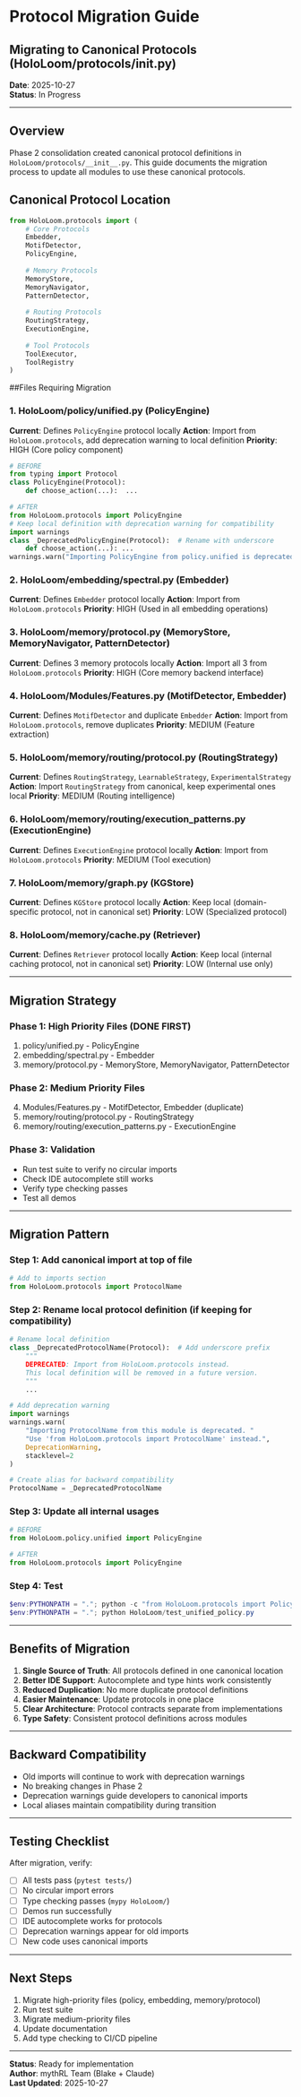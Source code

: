 # Protocol Migration Guide
## Migrating to Canonical Protocols (HoloLoom/protocols/__init__.py)

**Date**: 2025-10-27  
**Status**: In Progress

---

## Overview

Phase 2 consolidation created canonical protocol definitions in `HoloLoom/protocols/__init__.py`. This guide documents the migration process to update all modules to use these canonical protocols.

## Canonical Protocol Location

```python
from HoloLoom.protocols import (
    # Core Protocols
    Embedder,
    MotifDetector,
    PolicyEngine,
    
    # Memory Protocols
    MemoryStore,
    MemoryNavigator,
    PatternDetector,
    
    # Routing Protocols
    RoutingStrategy,
    ExecutionEngine,
    
    # Tool Protocols
    ToolExecutor,
    ToolRegistry
)
```

##Files Requiring Migration

### 1. **HoloLoom/policy/unified.py** (PolicyEngine)
**Current**: Defines `PolicyEngine` protocol locally
**Action**: Import from `HoloLoom.protocols`, add deprecation warning to local definition
**Priority**: HIGH (Core policy component)

```python
# BEFORE
from typing import Protocol
class PolicyEngine(Protocol):
    def choose_action(...):  ...

# AFTER
from HoloLoom.protocols import PolicyEngine
# Keep local definition with deprecation warning for compatibility
import warnings
class _DeprecatedPolicyEngine(Protocol):  # Rename with underscore
    def choose_action(...): ...
warnings.warn("Importing PolicyEngine from policy.unified is deprecated. Use HoloLoom.protocols", DeprecationWarning)
```

### 2. **HoloLoom/embedding/spectral.py** (Embedder)
**Current**: Defines `Embedder` protocol locally
**Action**: Import from `HoloLoom.protocols`
**Priority**: HIGH (Used in all embedding operations)

### 3. **HoloLoom/memory/protocol.py** (MemoryStore, MemoryNavigator, PatternDetector)
**Current**: Defines 3 memory protocols locally
**Action**: Import all 3 from `HoloLoom.protocols`
**Priority**: HIGH (Core memory backend interface)

### 4. **HoloLoom/Modules/Features.py** (MotifDetector, Embedder)
**Current**: Defines `MotifDetector` and duplicate `Embedder`
**Action**: Import from `HoloLoom.protocols`, remove duplicates
**Priority**: MEDIUM (Feature extraction)

### 5. **HoloLoom/memory/routing/protocol.py** (RoutingStrategy)
**Current**: Defines `RoutingStrategy`, `LearnableStrategy`, `ExperimentalStrategy`
**Action**: Import `RoutingStrategy` from canonical, keep experimental ones local
**Priority**: MEDIUM (Routing intelligence)

### 6. **HoloLoom/memory/routing/execution_patterns.py** (ExecutionEngine)
**Current**: Defines `ExecutionEngine` protocol locally
**Action**: Import from `HoloLoom.protocols`
**Priority**: MEDIUM (Tool execution)

### 7. **HoloLoom/memory/graph.py** (KGStore)
**Current**: Defines `KGStore` protocol locally
**Action**: Keep local (domain-specific protocol, not in canonical set)
**Priority**: LOW (Specialized protocol)

### 8. **HoloLoom/memory/cache.py** (Retriever)
**Current**: Defines `Retriever` protocol locally
**Action**: Keep local (internal caching protocol, not in canonical set)
**Priority**: LOW (Internal use only)

---

## Migration Strategy

### Phase 1: High Priority Files (DONE FIRST)
1. policy/unified.py - PolicyEngine
2. embedding/spectral.py - Embedder
3. memory/protocol.py - MemoryStore, MemoryNavigator, PatternDetector

### Phase 2: Medium Priority Files
4. Modules/Features.py - MotifDetector, Embedder (duplicate)
5. memory/routing/protocol.py - RoutingStrategy
6. memory/routing/execution_patterns.py - ExecutionEngine

### Phase 3: Validation
- Run test suite to verify no circular imports
- Check IDE autocomplete still works
- Verify type checking passes
- Test all demos

---

## Migration Pattern

### Step 1: Add canonical import at top of file
```python
# Add to imports section
from HoloLoom.protocols import ProtocolName
```

### Step 2: Rename local protocol definition (if keeping for compatibility)
```python
# Rename local definition
class _DeprecatedProtocolName(Protocol):  # Add underscore prefix
    """
    DEPRECATED: Import from HoloLoom.protocols instead.
    This local definition will be removed in a future version.
    """
    ...

# Add deprecation warning
import warnings
warnings.warn(
    "Importing ProtocolName from this module is deprecated. "
    "Use 'from HoloLoom.protocols import ProtocolName' instead.",
    DeprecationWarning,
    stacklevel=2
)

# Create alias for backward compatibility
ProtocolName = _DeprecatedProtocolName
```

### Step 3: Update all internal usages
```python
# BEFORE
from HoloLoom.policy.unified import PolicyEngine

# AFTER
from HoloLoom.protocols import PolicyEngine
```

### Step 4: Test
```powershell
$env:PYTHONPATH = "."; python -c "from HoloLoom.protocols import PolicyEngine; print('✓')"
$env:PYTHONPATH = "."; python HoloLoom/test_unified_policy.py
```

---

## Benefits of Migration

1. **Single Source of Truth**: All protocols defined in one canonical location
2. **Better IDE Support**: Autocomplete and type hints work consistently
3. **Reduced Duplication**: No more duplicate protocol definitions
4. **Easier Maintenance**: Update protocols in one place
5. **Clear Architecture**: Protocol contracts separate from implementations
6. **Type Safety**: Consistent protocol definitions across modules

---

## Backward Compatibility

- Old imports will continue to work with deprecation warnings
- No breaking changes in Phase 2
- Deprecation warnings guide developers to canonical imports
- Local aliases maintain compatibility during transition

---

## Testing Checklist

After migration, verify:
- [ ] All tests pass (`pytest tests/`)
- [ ] No circular import errors
- [ ] Type checking passes (`mypy HoloLoom/`)
- [ ] Demos run successfully
- [ ] IDE autocomplete works for protocols
- [ ] Deprecation warnings appear for old imports
- [ ] New code uses canonical imports

---

## Next Steps

1. Migrate high-priority files (policy, embedding, memory/protocol)
2. Run test suite
3. Migrate medium-priority files
4. Update documentation
5. Add type checking to CI/CD pipeline

---

**Status**: Ready for implementation  
**Author**: mythRL Team (Blake + Claude)  
**Last Updated**: 2025-10-27
